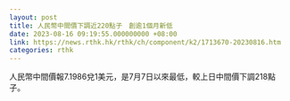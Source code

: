 ```yaml
---
layout: post
title: 人民幣中間價下調近220點子　創逾1個月新低
date: 2023-08-16 09:19:55.000000000 +08:00
link: https://news.rthk.hk/rthk/ch/component/k2/1713670-20230816.htm
categories: rthk
---
```


人民幣中間價報7.1986兌1美元，是7月7日以來最低，較上日中間價下調218點子。
